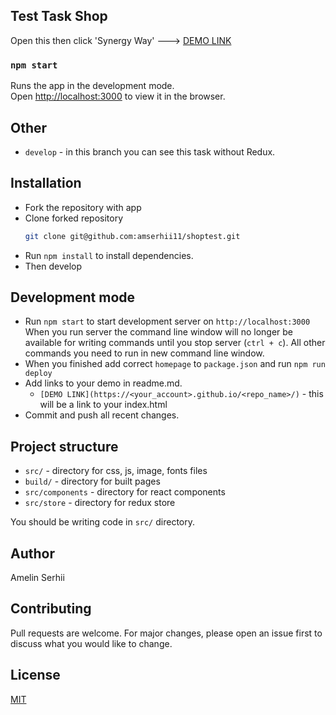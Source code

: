 ## Test Task Shop

Open this then click 'Synergy Way' ---> [DEMO LINK](https://amserhii11.github.io/shoptest/)

### `npm start`

Runs the app in the development mode.<br />
Open [http://localhost:3000](http://localhost:3000) to view it in the browser.

## Other

- `develop` - in this branch you can see this task without Redux.

## Installation

- Fork the repository with app
- Clone forked repository
  ```bash
  git clone git@github.com:amserhii11/shoptest.git
  ```
- Run `npm install` to install dependencies.
- Then develop

## Development mode

- Run `npm start` to start development server on `http://localhost:3000`
  When you run server the command line window will no longer be available for
  writing commands until you stop server (`ctrl + c`). All other commands you
  need to run in new command line window.
- When you finished add correct `homepage` to `package.json` and run `npm run deploy`
- Add links to your demo in readme.md.
  - `[DEMO LINK](https://<your_account>.github.io/<repo_name>/)` - this will be a
    link to your index.html
- Commit and push all recent changes.

## Project structure

- `src/` - directory for css, js, image, fonts files
- `build/` - directory for built pages
- `src/components` - directory for react components
- `src/store` - directory for redux store

You should be writing code in `src/` directory.

## Author

Amelin Serhii

## Contributing

Pull requests are welcome. For major changes, please open an issue first to discuss what you would like to change.

## License

[MIT](https://choosealicense.com/licenses/mit/)
